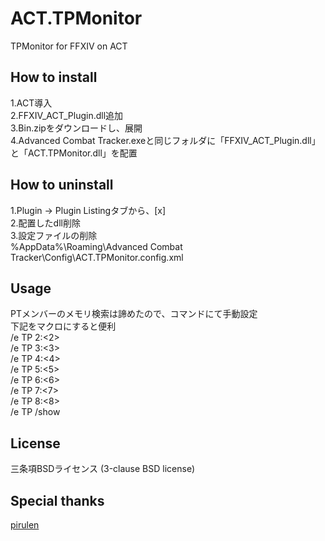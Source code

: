 ACT.TPMonitor
=============

TPMonitor for FFXIV on ACT

How to install
----------------
1.ACT導入  
2.FFXIV_ACT_Plugin.dll追加  
3.Bin.zipをダウンロードし、展開  
4.Advanced Combat Tracker.exeと同じフォルダに「FFXIV_ACT_Plugin.dll」と「ACT.TPMonitor.dll」を配置  

How to uninstall
----------------
1.Plugin -> Plugin Listingタブから、[x]  
2.配置したdll削除  
3.設定ファイルの削除  
%AppData%\Roaming\Advanced Combat Tracker\Config\ACT.TPMonitor.config.xml  

Usage
------
PTメンバーのメモリ検索は諦めたので、コマンドにて手動設定  
下記をマクロにすると便利  
/e TP 2:<2>  
/e TP 3:<3>  
/e TP 4:<4>  
/e TP 5:<5>  
/e TP 6:<6>  
/e TP 7:<7>  
/e TP 8:<8>  
/e TP /show  

License
-------
三条項BSDライセンス (3-clause BSD license)

Special thanks
----------------
[pirulen](http://typodermicfonts.com/pirulen/)

